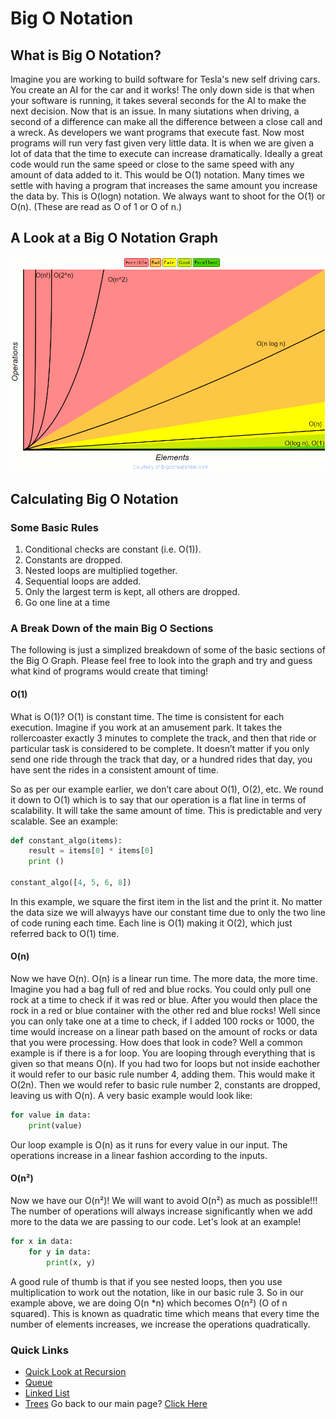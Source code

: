# Big O Notation
## What is Big O Notation?
Imagine you are working to build software for Tesla's new self driving cars. You create an AI for the car and it works! The only down side is that when your software is running, it takes several seconds for the AI to make the next decision. Now that is an issue. In many siutations when driving, a second of a difference can make all the difference between a close call and a wreck. As developers we want programs that execute fast. Now most programs will run very fast given very little data. It is when we are given a lot of data that the time to execute can increase dramatically. 
Ideally a great code would run the same speed or close to the same speed with any amount of data added to it. This would be O(1) notation. Many times we settle with having a program that increases the same amount you increase the data by. This is O(logn) notation. We always want to shoot for the O(1) or O(n). (These are read as O of 1 or O of n.)

## A Look at a Big O Notation Graph
![Big Oh Notation Chart](bigochart.gif)

## Calculating Big O Notation
### Some Basic Rules
1) Conditional checks are constant (i.e. O(1)).
2) Constants are dropped.
3) Nested loops are multiplied together.
4) Sequential loops are added.
5) Only the largest term is kept, all others are dropped.
6) Go one line at a time

### A Break Down of the main Big O Sections
The following is just a simplized breakdown of some of the basic sections of the Big O Graph. Please feel free to look into the graph and try and guess what kind of programs would create that timing!

#### O(1)
What is O(1)? O(1) is constant time. The time is consistent for each execution. Imagine if you work at an amusement park. It takes the rollercoaster exactly 3 minutes to complete the track, and then that ride or particular task is considered to be complete. It doesn’t matter if you only send one ride through the track that day, or a hundred rides that day, you have sent the rides in a consistent amount of time.

So as per our example earlier, we don’t care about O(1), O(2), etc. We round it down to O(1) which is to say that our operation is a flat line in terms of scalability. It will take the same amount of time. This is predictable and very scalable. See an example:
```python
def constant_algo(items):
    result = items[0] * items[0]
    print ()

constant_algo([4, 5, 6, 8])
```
In this example, we square the first item in the list and the print it. No matter the data size we will alwayys have our constant time due to only the two line of code runing each time. Each line is O(1) making it O(2), which just referred back to O(1) time. 

#### O(n)
Now we have O(n). O(n) is a linear run time. The more data, the more time. Imagine you had a bag full of red and blue rocks. You could only pull one rock at a time to check if it was red or blue. After you would then place the rock in a red or blue container with the other red and blue rocks! Well since you can only take one at a time to check, if I added 100 rocks or 1000, the time would increase on a linear path based on the amount of rocks or data that you were processing. How does that look in code? Well a common example is if there is a for loop. You are looping through everything that is given so that means O(n). If you had two for loops but not inside eachother it would refer to our basic rule number 4, adding them. This would make it O(2n). Then we would refer to basic rule number 2, constants are dropped, leaving us with O(n). A very basic example would look like:

```python
for value in data:
    print(value)
```

Our loop example is O(n) as it runs for every value in our input. The operations increase in a linear fashion according to the inputs.

#### O(n²)
Now we have our O(n²)! We will want to avoid O(n²) as much as possible!!! The number of operations will always increase significantly when we add more to the data we are passing to our code. Let's look at an example!
```python
for x in data:
    for y in data:
        print(x, y)
```
A good rule of thumb is that if you see nested loops, then you use multiplication to work out the notation, like in our basic rule 3. So in our example above, we are doing O(n *n) which becomes O(n²) (O of n squared). This is known as quadratic time which means that every time the number of elements increases, we increase the operations quadratically.

### Quick Links
* [Quick Look at Recursion](RECURSION.md)
* [Queue](QUEUE.md)
* [Linked List](LINKEDLIST.md)
* [Trees](TREES.md)
Go back to our main page? [Click Here](README.md)
